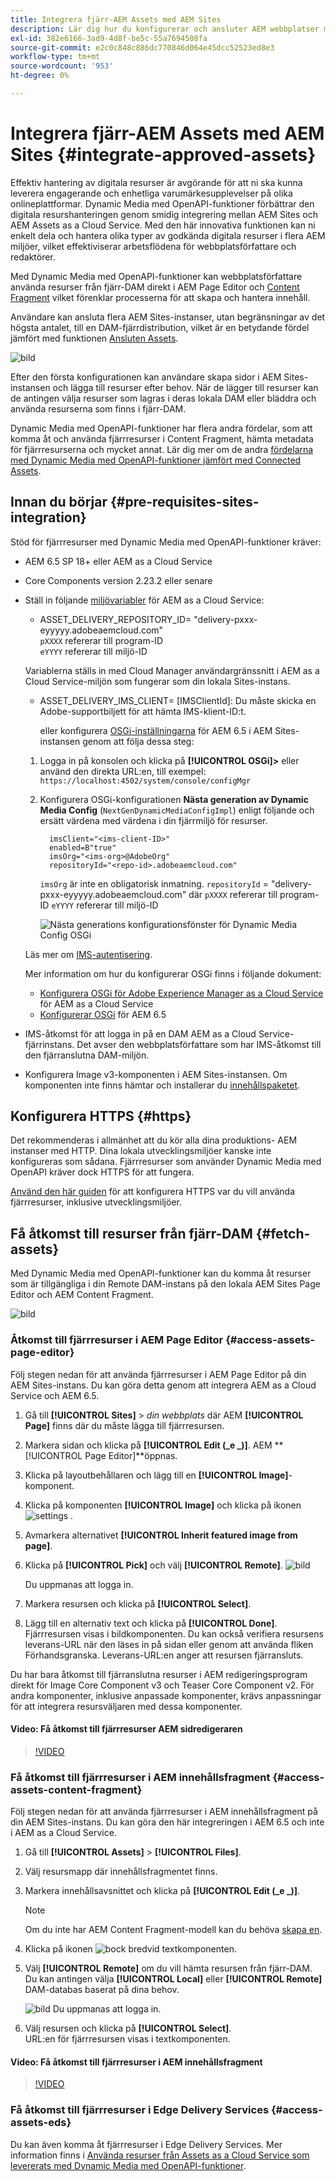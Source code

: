 ```yaml
---
title: Integrera fjärr-AEM Assets med AEM Sites
description: Lär dig hur du konfigurerar och ansluter AEM webbplatser med Godkänd AEM Assets.
exl-id: 382e6166-3ad9-4d8f-be5c-55a7694508fa
source-git-commit: e2c0c848c886dc770846d064e45dcc52523ed8e3
workflow-type: tm+mt
source-wordcount: '953'
ht-degree: 0%

---
```


# Integrera fjärr-AEM Assets med AEM Sites  {#integrate-approved-assets}

Effektiv hantering av digitala resurser är avgörande för att ni ska kunna leverera engagerande och enhetliga varumärkesupplevelser på olika onlineplattformar. Dynamic Media med OpenAPI-funktioner förbättrar den digitala resurshanteringen genom smidig integrering mellan AEM Sites och AEM Assets as a Cloud Service. Med den här innovativa funktionen kan ni enkelt dela och hantera olika typer av godkända digitala resurser i flera AEM miljöer, vilket effektiviserar arbetsflödena för webbplatsförfattare och redaktörer.

Med Dynamic Media med OpenAPI-funktioner kan webbplatsförfattare använda resurser från fjärr-DAM direkt i AEM Page Editor och [Content Fragment](https://experienceleague.adobe.com/docs/experience-manager-65/content/assets/content-fragments/content-fragments.html) vilket förenklar processerna för att skapa och hantera innehåll.

Användare kan ansluta flera AEM Sites-instanser, utan begränsningar av det högsta antalet, till en DAM-fjärrdistribution, vilket är en betydande fördel jämfört med funktionen [Ansluten Assets](use-assets-across-connected-assets-instances.md).

![bild](/help/assets/assets/connected-assets-rdam.png)

Efter den första konfigurationen kan användare skapa sidor i AEM Sites-instansen och lägga till resurser efter behov. När de lägger till resurser kan de antingen välja resurser som lagras i deras lokala DAM eller bläddra och använda resurserna som finns i fjärr-DAM.

Dynamic Media med OpenAPI-funktioner har flera andra fördelar, som att komma åt och använda fjärrresurser i Content Fragment, hämta metadata för fjärrresurserna och mycket annat. Lär dig mer om de andra [fördelarna med Dynamic Media med OpenAPI-funktioner jämfört med Connected Assets](/help/assets/dynamic-media-open-apis-faqs.md).

## Innan du börjar {#pre-requisites-sites-integration}

Stöd för fjärrresurser med Dynamic Media med OpenAPI-funktioner kräver:

* AEM 6.5 SP 18+ eller AEM as a Cloud Service

* Core Components version 2.23.2 eller senare

* Ställ in följande [miljövariabler](/help/implementing/cloud-manager/environment-variables.md#add-variables) för AEM as a Cloud Service:

   * ASSET_DELIVERY_REPOSITORY_ID= &quot;delivery-pxxx-eyyyyy.adobeaemcloud.com&quot; <br>
     `pXXXX` refererar till program-ID <br>
     `eYYYY` refererar till miljö-ID

  Variablerna ställs in med Cloud Manager användargränssnitt i AEM as a Cloud Service-miljön som fungerar som din lokala Sites-instans.

   * ASSET_DELIVERY_IMS_CLIENT= [IMSClientId]: Du måste skicka en Adobe-supportbiljett för att hämta IMS-klient-ID:t.

     eller konfigurera [OSGi-inställningarna](https://experienceleague.adobe.com/docs/experience-manager-65/content/implementing/deploying/configuring/configuring-osgi.html) för AEM 6.5 i AEM Sites-instansen genom att följa dessa steg:

   1. Logga in på konsolen och klicka på **[!UICONTROL OSGi]>** eller
använd den direkta URL:en, till exempel: `https://localhost:4502/system/console/configMgr`

   1. Konfigurera OSGi-konfigurationen **Nästa generation av Dynamic Media Config** (`NextGenDynamicMediaConfigImpl`) enligt följande och ersätt värdena med värdena i din fjärrmiljö för resurser.

      ```text
        imsClient="<ims-client-ID>"
        enabled=B"true"
        imsOrg="<ims-org>@AdobeOrg"
        repositoryId="<repo-id>.adobeaemcloud.com"
      ```

      `imsOrg` är inte en obligatorisk inmatning.
      `repositoryId` = &quot;delivery-pxxx-eyyyyy.adobeaemcloud.com&quot;
där `pXXXX` refererar till program-ID
      `eYYYY` refererar till miljö-ID

      ![Nästa generations konfigurationsfönster för Dynamic Media Config OSGi](/help/assets/assets/remote-assets-osgi.png)

  Läs mer om [IMS-autentisering](https://experienceleague.adobe.com/docs/experience-manager-65/content/security/ims-config-and-admin-console.html).

  Mer information om hur du konfigurerar OSGi finns i följande dokument:

   * [Konfigurera OSGi för Adobe Experience Manager as a Cloud Service](https://experienceleague.adobe.com/docs/experience-manager-cloud-service/content/implementing/deploying/configuring-osgi.html) för AEM as a Cloud Service
   * [Konfigurerar OSGi](https://experienceleague.adobe.com/docs/experience-manager-65/deploying/configuring/configuring-osgi.html) för AEM 6.5

* IMS-åtkomst för att logga in på en DAM AEM as a Cloud Service-fjärrinstans. Det avser den webbplatsförfattare som har IMS-åtkomst till den fjärranslutna DAM-miljön.

* Konfigurera Image v3-komponenten i AEM Sites-instansen. Om komponenten inte finns hämtar och installerar du [innehållspaketet](https://github.com/adobe/aem-core-wcm-components/releases/tag/core.wcm.components.reactor-2.23.0).

## Konfigurera HTTPS {#https}

Det rekommenderas i allmänhet att du kör alla dina produktions- AEM instanser med HTTP. Dina lokala utvecklingsmiljöer kanske inte konfigureras som sådana. Fjärrresurser som använder Dynamic Media med OpenAPI kräver dock HTTPS för att fungera.

[Använd den här guiden](https://experienceleague.adobe.com/docs/experience-manager-learn/foundation/security/use-the-ssl-wizard.html) för att konfigurera HTTPS var du vill använda fjärrresurser, inklusive utvecklingsmiljöer.

## Få åtkomst till resurser från fjärr-DAM {#fetch-assets}

Med Dynamic Media med OpenAPI-funktioner kan du komma åt resurser som är tillgängliga i din Remote DAM-instans på den lokala AEM Sites Page Editor och AEM Content Fragment.

![bild](/help/assets/assets/open-APIs.png)

### Åtkomst till fjärrresurser i AEM Page Editor {#access-assets-page-editor}

Följ stegen nedan för att använda fjärrresurser i AEM Page Editor på din AEM Sites-instans. Du kan göra detta genom att integrera AEM as a Cloud Service och AEM 6.5.

1. Gå till **[!UICONTROL Sites]** > _din webbplats_ där AEM **[!UICONTROL Page]** finns där du måste lägga till fjärrresursen.
1. Markera sidan och klicka på **[!UICONTROL Edit (_e _)]**. AEM **[!UICONTROL Page Editor]**öppnas.
1. Klicka på layoutbehållaren och lägg till en **[!UICONTROL Image]**-komponent.
1. Klicka på komponenten **[!UICONTROL Image]** och klicka på ikonen ![settings](/help/assets/assets/do-not-localize/settings-icon.svg) .
1. Avmarkera alternativet **[!UICONTROL Inherit featured image from page]**.
1. Klicka på **[!UICONTROL Pick]** och välj **[!UICONTROL Remote]**.
   ![bild](/help/assets/assets/uncheck-inherit-option.jpg)

   Du uppmanas att logga in.
1. Markera resursen och klicka på **[!UICONTROL Select]**.
1. Lägg till en alternativ text och klicka på **[!UICONTROL Done]**.
   <br> Fjärrresursen visas i bildkomponenten. Du kan också verifiera resursens leverans-URL när den läses in på sidan eller genom att använda fliken Förhandsgranska. Leverans-URL:en anger att resursen fjärransluts.

Du har bara åtkomst till fjärranslutna resurser i AEM redigeringsprogram direkt för Image Core Component v3 och Teaser Core Component v2. För andra komponenter, inklusive anpassade komponenter, krävs anpassningar för att integrera resursväljaren med dessa komponenter.

#### Video: Få åtkomst till fjärrresurser AEM sidredigeraren

>[!VIDEO](https://video.tv.adobe.com/v/3427666)

### Få åtkomst till fjärrresurser i AEM innehållsfragment {#access-assets-content-fragment}

Följ stegen nedan för att använda fjärrresurser i AEM innehållsfragment på din AEM Sites-instans. Du kan göra den här integreringen i AEM 6.5 och inte i AEM as a Cloud Service.

1. Gå till **[!UICONTROL Assets]** > **[!UICONTROL Files]**.
1. Välj resursmapp där innehållsfragmentet finns.
1. Markera innehållsavsnittet och klicka på **[!UICONTROL Edit (_e _)]**.

   >[!NOTE]
   >
   >Om du inte har AEM Content Fragment-modell kan du behöva [skapa en](https://experienceleague.adobe.com/docs/experience-manager-65/content/assets/content-fragments/content-fragments-models.html?lang=en).

1. Klicka på ikonen ![bock](/help/assets/assets/do-not-localize/checkmark-icon.svg) bredvid textkomponenten.
1. Välj **[!UICONTROL Remote]** om du vill hämta resursen från fjärr-DAM. <br>
Du kan antingen välja **[!UICONTROL Local]** eller **[!UICONTROL Remote]** DAM-databas baserat på dina behov.

   ![bild](/help/assets/assets/cf-pick.jpg)
Du uppmanas att logga in.
1. Välj resursen och klicka på **[!UICONTROL Select]**.
   <br> URL:en för fjärrresursen visas i textkomponenten.

#### Video: Få åtkomst till fjärrresurser i AEM innehållsfragment

>[!VIDEO](https://video.tv.adobe.com/v/3427667)

### Få åtkomst till fjärrresurser i Edge Delivery Services {#access-assets-eds}

Du kan även komma åt fjärrresurser i Edge Delivery Services. Mer information finns i [Använda resurser från Assets as a Cloud Service som levererats med Dynamic Media med OpenAPI-funktioner](https://www.aem.live/docs/aem-assets-sidekick-plugin#utilizing-assets-from-assets-cloud-services-delivered-via-dynamic-media-with-openapi).
